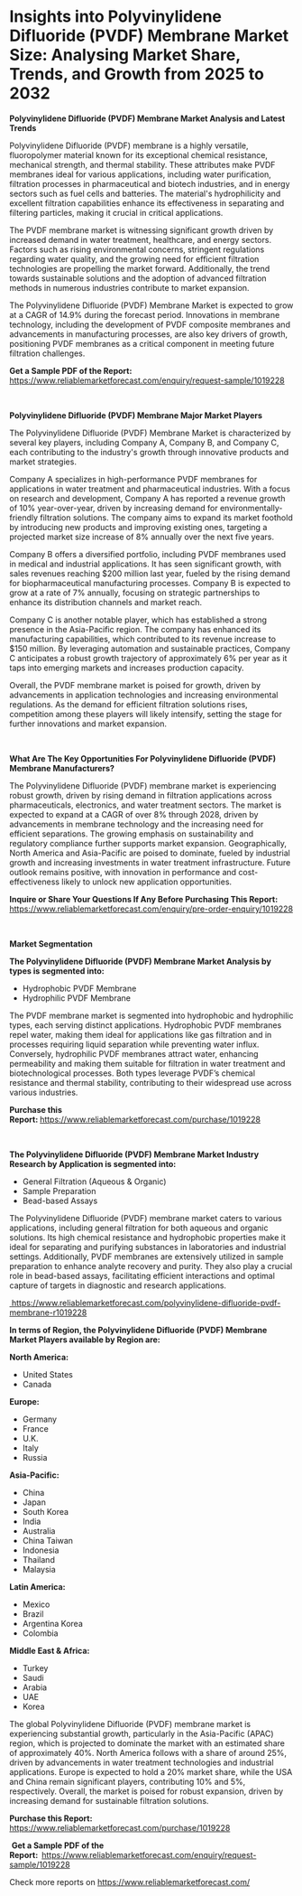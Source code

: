 <p><h1>Insights into Polyvinylidene Difluoride (PVDF) Membrane Market Size: Analysing Market Share, Trends, and Growth from 2025 to 2032</h1></p><p><strong>Polyvinylidene Difluoride (PVDF) Membrane Market Analysis and Latest Trends</strong></p>
<p><p>Polyvinylidene Difluoride (PVDF) membrane is a highly versatile, fluoropolymer material known for its exceptional chemical resistance, mechanical strength, and thermal stability. These attributes make PVDF membranes ideal for various applications, including water purification, filtration processes in pharmaceutical and biotech industries, and in energy sectors such as fuel cells and batteries. The material's hydrophilicity and excellent filtration capabilities enhance its effectiveness in separating and filtering particles, making it crucial in critical applications.</p><p>The PVDF membrane market is witnessing significant growth driven by increased demand in water treatment, healthcare, and energy sectors. Factors such as rising environmental concerns, stringent regulations regarding water quality, and the growing need for efficient filtration technologies are propelling the market forward. Additionally, the trend towards sustainable solutions and the adoption of advanced filtration methods in numerous industries contribute to market expansion.</p><p>The Polyvinylidene Difluoride (PVDF) Membrane Market is expected to grow at a CAGR of 14.9% during the forecast period. Innovations in membrane technology, including the development of PVDF composite membranes and advancements in manufacturing processes, are also key drivers of growth, positioning PVDF membranes as a critical component in meeting future filtration challenges.</p></p>
<p><strong>Get a Sample PDF of the Report:&nbsp;</strong> <a href="https://www.reliablemarketforecast.com/enquiry/request-sample/1019228?utm_campaign=3530&utm_medium=2&utm_source=Github&utm_content=ia&utm_term=21032025&utm_id=polyvinylidene-difluoride-pvdf-membrane">https://www.reliablemarketforecast.com/enquiry/request-sample/1019228</a></p>
<p>&nbsp;</p>
<p><strong>Polyvinylidene Difluoride (PVDF) Membrane Major Market Players</strong></p>
<p><p>The Polyvinylidene Difluoride (PVDF) Membrane Market is characterized by several key players, including Company A, Company B, and Company C, each contributing to the industry's growth through innovative products and market strategies.</p><p>Company A specializes in high-performance PVDF membranes for applications in water treatment and pharmaceutical industries. With a focus on research and development, Company A has reported a revenue growth of 10% year-over-year, driven by increasing demand for environmentally-friendly filtration solutions. The company aims to expand its market foothold by introducing new products and improving existing ones, targeting a projected market size increase of 8% annually over the next five years.</p><p>Company B offers a diversified portfolio, including PVDF membranes used in medical and industrial applications. It has seen significant growth, with sales revenues reaching $200 million last year, fueled by the rising demand for biopharmaceutical manufacturing processes. Company B is expected to grow at a rate of 7% annually, focusing on strategic partnerships to enhance its distribution channels and market reach.</p><p>Company C is another notable player, which has established a strong presence in the Asia-Pacific region. The company has enhanced its manufacturing capabilities, which contributed to its revenue increase to $150 million. By leveraging automation and sustainable practices, Company C anticipates a robust growth trajectory of approximately 6% per year as it taps into emerging markets and increases production capacity.</p><p>Overall, the PVDF membrane market is poised for growth, driven by advancements in application technologies and increasing environmental regulations. As the demand for efficient filtration solutions rises, competition among these players will likely intensify, setting the stage for further innovations and market expansion.</p></p>
<p>&nbsp;</p>
<p><strong>What Are The Key Opportunities For Polyvinylidene Difluoride (PVDF) Membrane Manufacturers?</strong></p>
<p><p>The Polyvinylidene Difluoride (PVDF) membrane market is experiencing robust growth, driven by rising demand in filtration applications across pharmaceuticals, electronics, and water treatment sectors. The market is expected to expand at a CAGR of over 8% through 2028, driven by advancements in membrane technology and the increasing need for efficient separations. The growing emphasis on sustainability and regulatory compliance further supports market expansion. Geographically, North America and Asia-Pacific are poised to dominate, fueled by industrial growth and increasing investments in water treatment infrastructure. Future outlook remains positive, with innovation in performance and cost-effectiveness likely to unlock new application opportunities.</p></p>
<p><strong>Inquire or Share Your Questions If Any Before Purchasing This Report:</strong> <a href="https://www.reliablemarketforecast.com/enquiry/pre-order-enquiry/1019228?utm_campaign=3530&utm_medium=2&utm_source=Github&utm_content=ia&utm_term=21032025&utm_id=polyvinylidene-difluoride-pvdf-membrane">https://www.reliablemarketforecast.com/enquiry/pre-order-enquiry/1019228</a></p>
<p>&nbsp;</p>
<p><strong>Market Segmentation</strong></p>
<p><strong>The Polyvinylidene Difluoride (PVDF) Membrane Market Analysis by types is segmented into:</strong></p>
<p><ul><li>Hydrophobic PVDF Membrane</li><li>Hydrophilic PVDF Membrane</li></ul></p>
<p><p>The PVDF membrane market is segmented into hydrophobic and hydrophilic types, each serving distinct applications. Hydrophobic PVDF membranes repel water, making them ideal for applications like gas filtration and in processes requiring liquid separation while preventing water influx. Conversely, hydrophilic PVDF membranes attract water, enhancing permeability and making them suitable for filtration in water treatment and biotechnological processes. Both types leverage PVDF’s chemical resistance and thermal stability, contributing to their widespread use across various industries.</p></p>
<p><strong>Purchase this Report:&nbsp;</strong><a href="https://www.reliablemarketforecast.com/purchase/1019228?utm_campaign=3530&utm_medium=2&utm_source=Github&utm_content=ia&utm_term=21032025&utm_id=polyvinylidene-difluoride-pvdf-membrane">https://www.reliablemarketforecast.com/purchase/1019228</a></p>
<p>&nbsp;</p>
<p><strong>The Polyvinylidene Difluoride (PVDF) Membrane Market Industry Research by Application is segmented into:</strong></p>
<p><ul><li>General Filtration (Aqueous & Organic)</li><li>Sample Preparation</li><li>Bead-based Assays</li></ul></p>
<p><p>The Polyvinylidene Difluoride (PVDF) membrane market caters to various applications, including general filtration for both aqueous and organic solutions. Its high chemical resistance and hydrophobic properties make it ideal for separating and purifying substances in laboratories and industrial settings. Additionally, PVDF membranes are extensively utilized in sample preparation to enhance analyte recovery and purity. They also play a crucial role in bead-based assays, facilitating efficient interactions and optimal capture of targets in diagnostic and research applications.</p></p>
<p><a href="https://www.reliablemarketforecast.com/polyvinylidene-difluoride-pvdf-membrane-r1019228?utm_campaign=3530&utm_medium=2&utm_source=Github&utm_content=ia&utm_term=21032025&utm_id=polyvinylidene-difluoride-pvdf-membrane">&nbsp;https://www.reliablemarketforecast.com/polyvinylidene-difluoride-pvdf-membrane-r1019228</a></p>
<p><strong>In terms of Region, the Polyvinylidene Difluoride (PVDF) Membrane Market Players available by Region are:</strong></p>
<p>
    <p> <strong> North America: </strong>
        <ul>
            <li>United States</li>
            <li>Canada</li>
        </ul>
        </p> 
    <p> <strong> Europe: </strong>
        <ul>
            <li>Germany</li>
            <li>France</li>
            <li>U.K.</li>
            <li>Italy</li>
            <li>Russia</li>
        </ul>
        </p> 
    <p> <strong> Asia-Pacific: </strong>
        <ul>
            <li>China</li>
            <li>Japan</li>
            <li>South Korea</li>
            <li>India</li>
            <li>Australia</li>
            <li>China Taiwan</li>
            <li>Indonesia</li>
            <li>Thailand</li>
            <li>Malaysia</li>
        </ul>
        </p> 
    <p> <strong> Latin America: </strong>
        <ul>
            <li>Mexico</li>
            <li>Brazil</li>
            <li>Argentina Korea</li>
            <li>Colombia</li>
        </ul>
        </p> 
    <p> <strong> Middle East & Africa: </strong>
        <ul>
            <li>Turkey</li>
            <li>Saudi</li>
            <li>Arabia</li>
            <li>UAE</li>
            <li>Korea</li>
        </ul>
    </p>
    </p>
<p><p>The global Polyvinylidene Difluoride (PVDF) membrane market is experiencing substantial growth, particularly in the Asia-Pacific (APAC) region, which is projected to dominate the market with an estimated share of approximately 40%. North America follows with a share of around 25%, driven by advancements in water treatment technologies and industrial applications. Europe is expected to hold a 20% market share, while the USA and China remain significant players, contributing 10% and 5%, respectively. Overall, the market is poised for robust expansion, driven by increasing demand for sustainable filtration solutions.</p></p>
<p><strong>Purchase this Report: </strong><a href="https://www.reliablemarketforecast.com/purchase/1019228?utm_campaign=3530&utm_medium=2&utm_source=Github&utm_content=ia&utm_term=21032025&utm_id=polyvinylidene-difluoride-pvdf-membrane">https://www.reliablemarketforecast.com/purchase/1019228</a></p>
<p>&nbsp;<strong>Get a Sample PDF of the Report:&nbsp;&nbsp;</strong><a href="https://www.reliablemarketforecast.com/enquiry/request-sample/1019228?utm_campaign=3530&utm_medium=2&utm_source=Github&utm_content=ia&utm_term=21032025&utm_id=polyvinylidene-difluoride-pvdf-membrane">https://www.reliablemarketforecast.com/enquiry/request-sample/1019228</a></p>
<p><strong></strong></p>
<p>Check more reports on <a href="https://www.reliablemarketforecast.com/?utm_campaign=3530&utm_medium=2&utm_source=Github&utm_content=ia&utm_term=21032025&utm_id=polyvinylidene-difluoride-pvdf-membrane">https://www.reliablemarketforecast.com/</a></p>